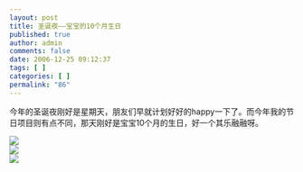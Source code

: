 ```yaml
---
layout: post
title: 圣诞夜——宝宝的10个月生日
published: true
author: admin
comments: false
date: 2006-12-25 09:12:37
tags: [ ]
categories: [ ]
permalink: "86"
---
```

今年的圣诞夜刚好是星期天，朋友们早就计划好好的happy一下了。而今年我的节日项目则有点不同，那天刚好是宝宝10个月的生日，好一个其乐融融呀。


  


![][1]  
![][2]  
![][3]

 [1]: http://xujianian.com/jx/blog/UploadFiles/2006-12/1227578918.jpg
 [2]: http://xujianian.com/jx/blog/UploadFiles/2006-12/1227946850.jpg
 [3]: http://xujianian.com/jx/blog/UploadFiles/2006-12/1227410223.jpg
